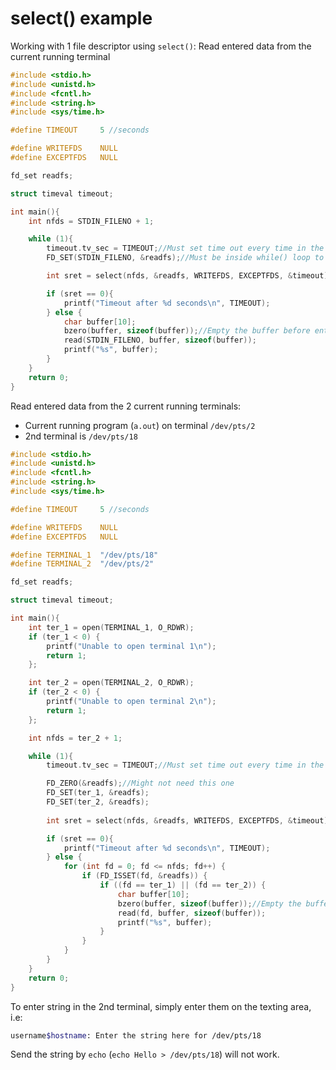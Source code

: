 # select() example

Working with 1 file descriptor using ``select()``: Read entered data from the current running terminal

```c
#include <stdio.h>
#include <unistd.h>
#include <fcntl.h>
#include <string.h>
#include <sys/time.h>

#define TIMEOUT     5 //seconds

#define WRITEFDS    NULL
#define EXCEPTFDS   NULL

fd_set readfs;

struct timeval timeout;

int main(){
    int nfds = STDIN_FILENO + 1;

    while (1){
        timeout.tv_sec = TIMEOUT;//Must set time out every time in the while loop
        FD_SET(STDIN_FILENO, &readfs);//Must be inside while() loop to handle in every loop

        int sret = select(nfds, &readfs, WRITEFDS, EXCEPTFDS, &timeout);

        if (sret == 0){
            printf("Timeout after %d seconds\n", TIMEOUT);
        } else {
            char buffer[10];
            bzero(buffer, sizeof(buffer));//Empty the buffer before entering value
            read(STDIN_FILENO, buffer, sizeof(buffer));
            printf("%s", buffer);
        }
    }
    return 0;
}
```

Read entered data from the 2 current running terminals:

* Current running program (``a.out``) on terminal ``/dev/pts/2``
* 2nd terminal is ``/dev/pts/18``

```c
#include <stdio.h>
#include <unistd.h>
#include <fcntl.h>
#include <string.h>
#include <sys/time.h>

#define TIMEOUT     5 //seconds

#define WRITEFDS    NULL
#define EXCEPTFDS   NULL

#define TERMINAL_1  "/dev/pts/18"
#define TERMINAL_2  "/dev/pts/2"

fd_set readfs;

struct timeval timeout;

int main(){
    int ter_1 = open(TERMINAL_1, O_RDWR);
    if (ter_1 < 0) {
        printf("Unable to open terminal 1\n");
        return 1;
    };

    int ter_2 = open(TERMINAL_2, O_RDWR);
    if (ter_2 < 0) {
        printf("Unable to open terminal 2\n");
        return 1;
    };

    int nfds = ter_2 + 1;

    while (1){
        timeout.tv_sec = TIMEOUT;//Must set time out every time in the while loop

        FD_ZERO(&readfs);//Might not need this one
        FD_SET(ter_1, &readfs);
        FD_SET(ter_2, &readfs);
        
        int sret = select(nfds, &readfs, WRITEFDS, EXCEPTFDS, &timeout);

        if (sret == 0){
            printf("Timeout after %d seconds\n", TIMEOUT);
        } else {
            for (int fd = 0; fd <= nfds; fd++) {
                if (FD_ISSET(fd, &readfs)) {
                    if ((fd == ter_1) || (fd == ter_2)) {
                        char buffer[10];
                        bzero(buffer, sizeof(buffer));//Empty the buffer before entering value
                        read(fd, buffer, sizeof(buffer));
						printf("%s", buffer);
                    }
                }
            }
        }
    }
    return 0;
}
```

To enter string in the 2nd terminal, simply enter them on the texting area, i.e:

```sh
username$hostname: Enter the string here for /dev/pts/18
```

Send the string by ``echo`` (``echo Hello > /dev/pts/18``) will not work.
